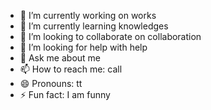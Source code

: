 - 🔭 I’m currently working on works
- 🌱 I’m currently learning knowledges
- 👯 I’m looking to collaborate on collaboration
- 🤔 I’m looking for help with help
- 💬 Ask me about me
- 📫 How to reach me: call
- 😄 Pronouns: tt
- ⚡ Fun fact: I am funny

<!--
**lovelydett/lovelydett** is a ✨ _special_ ✨ repository because its `README.md` (this file) appears on your GitHub profile.

Here are some ideas to get you started:

- 🔭 I’m currently working on ...
- 🌱 I’m currently learning ...
- 👯 I’m looking to collaborate on ...
- 🤔 I’m looking for help with ...
- 💬 Ask me about ...
- 📫 How to reach me: ...
- 😄 Pronouns: ...
- ⚡ Fun fact: ...
-->
